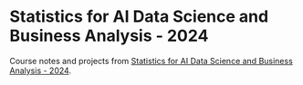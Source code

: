 # Statistics for AI Data Science and Business Analysis - 2024 

Course notes and projects from [Statistics for AI Data Science and Business Analysis - 2024](https://www.udemy.com/course/statistics-probability-for-data-science).